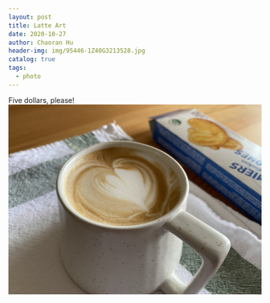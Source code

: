 ```yaml
---
layout: post
title: Latte Art
date: 2020-10-27
author: Chaoran Hu
header-img: img/95446-1Z40G3213528.jpg
catalog: true
tags:
  - photo
---
```

Five dollars, please!
![](/photo/IMG_0098.jpg)
